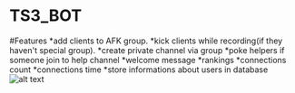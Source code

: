 # TS3_BOT

#Features
*add clients to AFK group.
*kick clients while recording(if they haven't special group).
*create private channel via group
*poke helpers if someone join to help channel
*welcome message
*rankings
  *connections count
  *connections time
*store informations about users in database
![alt text](https://github.com/Taraj2/TS3_BOT/blob/master/database.JPG)
